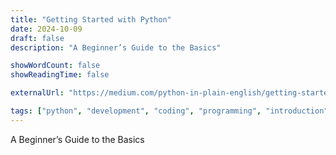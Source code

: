 ```yaml
---
title: "Getting Started with Python"
date: 2024-10-09
draft: false
description: "A Beginner’s Guide to the Basics"

showWordCount: false
showReadingTime: false

externalUrl: "https://medium.com/python-in-plain-english/getting-started-with-python-8015c0da19c2"

tags: ["python", "development", "coding", "programming", "introduction"]
---
```


A Beginner’s Guide to the Basics
